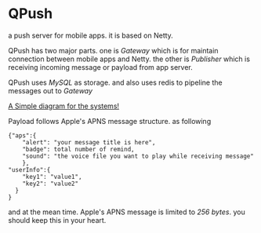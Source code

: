 QPush
=====

a push server for mobile apps.
it is based on Netty. 

QPush has two major parts. one is *Gateway* which is for maintain connection between mobile apps and Netty. the other is
*Publisher* which is receiving incoming message or payload from app server.

QPush uses *MySQL* as storage. and also uses redis to pipeline the messages out to *Gateway*

[A Simple diagram for the systems!](https://raw.githubusercontent.com/yamingd/QPush/master/Overall.png)

Payload follows Apple's APNS message structure. as following
```
{"aps":{
    "alert": "your message title is here",
    "badge": total number of remind,
    "sound": "the voice file you want to play while receiving message"
    },
"userInfo":{
    "key1": "value1",
    "key2": "value2"
  }
}
```
and at the mean time. Apple's APNS message is limited to *256 bytes*. you should keep this in your heart.